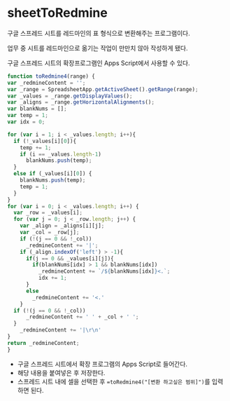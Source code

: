 # sheetToRedmine

구글 스프레드 시트를 레드마인의 표 형식으로 변환해주는 프로그램이다. 

업무 중 시트를 레드마인으로 옮기는 작업이 만만치 않아 작성하게 됐다.

구글 스프레드 시트의 확장프로그램인 Apps Script에서 사용할 수 있다.
  
  ```javascript
  function toRedmine4(range) {
  var _redmineContent = '';
  var _range = SpreadsheetApp.getActiveSheet().getRange(range);
  var _values = _range.getDisplayValues();
  var _aligns = _range.getHorizontalAlignments();
  var blankNums = [];
  var temp = 1;
  var idx = 0;
  
  for (var i = 1; i < _values.length; i++){
    if (!_values[i][0]){
      temp += 1;
      if (i == _values.length-1)
        blankNums.push(temp);  
    }
    else if (_values[i][0]) {
      blankNums.push(temp);
      temp = 1;
    }
  }
  for (var i = 0; i < _values.length; i++) {
    var _row = _values[i];
    for (var j = 0; j < _row.length; j++) {
      var _align = _aligns[i][j];
      var _col = _row[j];
      if (!(j == 0 && !_col))
        _redmineContent += '|';
      if (_align.indexOf('left') > -1){
        if(j == 0 && _values[i][j]){
          if(blankNums[idx] > 1 && blankNums[idx])
            _redmineContent += `/${blankNums[idx]}<.`;
            idx += 1;
        }
        else
          _redmineContent += '<.'
      }
    if (!(j == 0 && !_col))
      _redmineContent += ' ' + _col + ' ';
    }
    _redmineContent += '|\r\n'
  }
  return _redmineContent;
}
```
  - 구글 스프레드 시트에서 확장 프로그램의 Apps Script로 들어간다.
  - 해당 내용을 붙여넣은 후 저장한다.
  - 스프레드 시트 내에 셀을 선택한 후 `=toRedmine4("[변환 하고싶은 범위]")`를 입력하면 된다.
